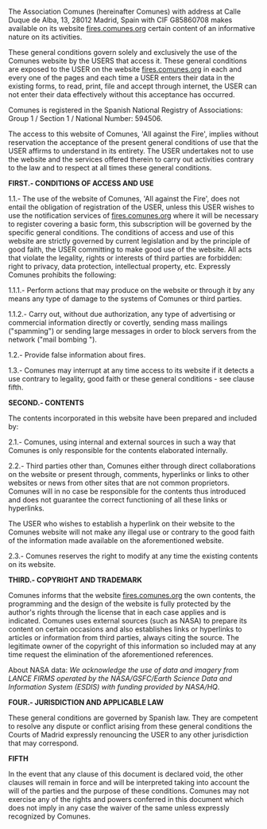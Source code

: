 The Association Comunes (hereinafter Comunes) with address at Calle Duque de Alba, 13, 28012 Madrid, Spain with CIF G85860708 makes available on its website [fires.comunes.org](https://fires.comunes.org) certain content of an informative nature on its activities.

These general conditions govern solely and exclusively the use of the Comunes website by the USERS that access it. These general conditions are exposed to the USER on the website [fires.comunes.org](https://fires.comunes.org) in each and every one of the pages and each time a USER enters their data in the existing forms, to read, print, file and accept through internet, the USER can not enter their data effectively without this acceptance has occurred.

Comunes is registered in the Spanish National Registry of Associations: Group 1 / Section 1 / National Number: 594506.

The access to this website of Comunes, 'All against the Fire', implies without reservation the acceptance of the present general conditions of use that the USER affirms to understand in its entirety. The USER undertakes not to use the website and the services offered therein to carry out activities contrary to the law and to respect at all times these general conditions.

**FIRST.- CONDITIONS OF ACCESS AND USE**

1.1.- The use of the website of Comunes, 'All against the Fire', does not entail the obligation of registration of the USER, unless this USER wishes to use the notification services of [fires.comunes.org](https://fires.comunes.org) where it will be necessary to register covering a basic form, this subscription will be governed by the specific general conditions. The conditions of access and use of this website are strictly governed by current legislation and by the principle of good faith, the USER committing to make good use of the website. All acts that violate the legality, rights or interests of third parties are forbidden: right to privacy, data protection, intellectual property, etc. Expressly Comunes prohibits the following:

1.1.1.- Perform actions that may produce on the website or through it by any means any type of damage to the systems of Comunes or third parties.

1.1.2.- Carry out, without due authorization, any type of advertising or commercial information directly or covertly, sending mass mailings ("spamming") or sending large messages in order to block servers from the network ("mail bombing ").

1.2.- Provide false information about fires.

1.3.- Comunes may interrupt at any time access to its website if it detects a use contrary to legality, good faith or these general conditions - see clause fifth.

**SECOND.- CONTENTS**

The contents incorporated in this website have been prepared and included by:

2.1.- Comunes, using internal and external sources in such a way that Comunes is only responsible for the contents elaborated internally.

2.2.- Third parties other than, Comunes either through direct collaborations on the website or present through, comments, hyperlinks or links to other websites or news from other sites that are not common proprietors. Comunes will in no case be responsible for the contents thus introduced and does not guarantee the correct functioning of all these links or hyperlinks.

The USER who wishes to establish a hyperlink on their website to the Comunes website will not make any illegal use or contrary to the good faith of the information made available on the aforementioned website.

2.3.- Comunes reserves the right to modify at any time the existing contents on its website.

**THIRD.- COPYRIGHT AND TRADEMARK**

Comunes informs that the website [fires.comunes.org](https://fires.comunes.org) the own contents, the programming and the design of the website is fully protected by the author's rights through the license that in each case applies and is indicated. Comunes uses external sources (such as NASA) to prepare its content on certain occasions and also establishes links or hyperlinks to articles or information from third parties, always citing the source. The legitimate owner of the copyright of this information so included may at any time request the elimination of the aforementioned references.

About NASA data: *We acknowledge the use of data and imagery from LANCE FIRMS operated by the NASA/GSFC/Earth Science Data and Information System (ESDIS) with funding provided by NASA/HQ*.

**FOUR.- JURISDICTION AND APPLICABLE LAW**

These general conditions are governed by Spanish law. They are competent to resolve any dispute or conflict arising from these general conditions the Courts of Madrid expressly renouncing the USER to any other jurisdiction that may correspond.

**FIFTH**

In the event that any clause of this document is declared void, the other clauses will remain in force and will be interpreted taking into account the will of the parties and the purpose of these conditions. Comunes may not exercise any of the rights and powers conferred in this document which does not imply in any case the waiver of the same unless expressly recognized by Comunes.
